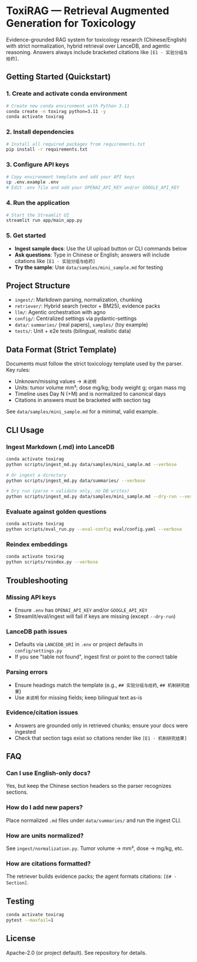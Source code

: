 # ToxiRAG — Retrieval Augmented Generation for Toxicology

Evidence-grounded RAG system for toxicology research (Chinese/English) with strict normalization, hybrid retrieval over LanceDB, and agentic reasoning. Answers always include bracketed citations like `[E1 · 实验分组与给药]`.

## Getting Started (Quickstart)

### 1. Create and activate conda environment
```bash
# Create new conda environment with Python 3.11
conda create -n toxirag python=3.11 -y
conda activate toxirag
```

### 2. Install dependencies
```bash
# Install all required packages from requirements.txt
pip install -r requirements.txt
```

### 3. Configure API keys
```bash
# Copy environment template and add your API keys
cp .env.example .env
# Edit .env file and add your OPENAI_API_KEY and/or GOOGLE_API_KEY
```

### 4. Run the application
```bash
# Start the Streamlit UI
streamlit run app/main_app.py
```

### 5. Get started
- **Ingest sample docs**: Use the UI upload button or CLI commands below
- **Ask questions**: Type in Chinese or English; answers will include citations like `[E1 · 实验分组与给药]`
- **Try the sample**: Use `data/samples/mini_sample.md` for testing

## Project Structure

- `ingest/`: Markdown parsing, normalization, chunking
- `retriever/`: Hybrid search (vector + BM25), evidence packs
- `llm/`: Agentic orchestration with agno
- `config/`: Centralized settings via pydantic-settings
- `data/`: `summaries/` (real papers), `samples/` (toy example)
- `tests/`: Unit + e2e tests (bilingual, realistic data)

## Data Format (Strict Template)

Documents must follow the strict toxicology template used by the parser. Key rules:

- Unknown/missing values → `未说明`
- Units: tumor volume mm³; dose mg/kg; body weight g; organ mass mg
- Timeline uses Day N (+M) and is normalized to canonical days
- Citations in answers must be bracketed with section tag

See `data/samples/mini_sample.md` for a minimal, valid example.

## CLI Usage

### Ingest Markdown (.md) into LanceDB

```bash
conda activate toxirag
python scripts/ingest_md.py data/samples/mini_sample.md --verbose

# Or ingest a directory
python scripts/ingest_md.py data/summaries/ --verbose

# Dry run (parse + validate only, no DB writes)
python scripts/ingest_md.py data/samples/mini_sample.md --dry-run --verbose
```

### Evaluate against golden questions

```bash
conda activate toxirag
python scripts/eval_run.py --eval-config eval/config.yaml --verbose
```

### Reindex embeddings

```bash
conda activate toxirag
python scripts/reindex.py --verbose
```

## Troubleshooting

### Missing API keys
- Ensure `.env` has `OPENAI_API_KEY` and/or `GOOGLE_API_KEY`
- Streamlit/eval/ingest will fail if keys are missing (except `--dry-run`)

### LanceDB path issues
- Defaults via `LANCEDB_URI` in `.env` or project defaults in `config/settings.py`
- If you see "table not found", ingest first or point to the correct table

### Parsing errors
- Ensure headings match the template (e.g., `## 实验分组与给药`, `## 机制研究结果`)
- Use `未说明` for missing fields; keep bilingual text as-is

### Evidence/citation issues
- Answers are grounded only in retrieved chunks; ensure your docs were ingested
- Check that section tags exist so citations render like `[E1 · 机制研究结果]`

## FAQ

### Can I use English-only docs?
Yes, but keep the Chinese section headers so the parser recognizes sections.

### How do I add new papers?
Place normalized `.md` files under `data/summaries/` and run the ingest CLI.

### How are units normalized?
See `ingest/normalization.py`. Tumor volume → mm³, dose → mg/kg, etc.

### How are citations formatted?
The retriever builds evidence packs; the agent formats citations: `[E# · Section]`.

## Testing

```bash
conda activate toxirag
pytest --maxfail=1
```

## License

Apache-2.0 (or project default). See repository for details.


